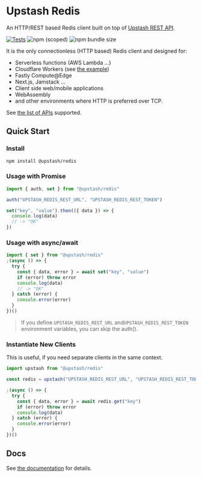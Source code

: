 # Upstash Redis

An HTTP/REST based Redis client built on top of
[Upstash REST API](https://docs.upstash.com/features/restapi).

[![Tests](https://github.com/upstash/upstash-redis/actions/workflows/test.yml/badge.svg)](https://github.com/upstash/upstash-redis/actions/workflows/test.yml)
![npm (scoped)](https://img.shields.io/npm/v/@upstash/redis)
![npm bundle size](https://img.shields.io/bundlephobia/minzip/@upstash/redis)

It is the only connectionless (HTTP based) Redis client and designed for:

- Serverless functions (AWS Lambda ...)
- Cloudflare Workers (see
  [the example](https://github.com/upstash/upstash-redis/tree/master/examples/cloudflare-workers))
- Fastly Compute@Edge
- Next.js, Jamstack ...
- Client side web/mobile applications
- WebAssembly
- and other environments where HTTP is preferred over TCP.

See
[the list of APIs](https://docs.upstash.com/features/restapi#rest---redis-api-compatibility)
supported.

## Quick Start

### Install

```bash
npm install @upstash/redis
```

### Usage with Promise

```typescript
import { auth, set } from "@upstash/redis"

auth("UPSTASH_REDIS_REST_URL", "UPSTASH_REDIS_REST_TOKEN")

set("key", "value").then(({ data }) => {
  console.log(data)
  // -> "OK"
})
```

### Usage with async/await

```typescript
import { set } from "@upstash/redis"
;(async () => {
  try {
    const { data, error } = await set("key", "value")
    if (error) throw error
    console.log(data)
    // -> "OK"
  } catch (error) {
    console.error(error)
  }
})()
```

> If you define `UPSTASH_REDIS_REST_URL` and`UPSTASH_REDIS_REST_TOKEN`
> environment variables, you can skip the auth().

### Instantiate New Clients

This is useful, if you need separate clients in the same context.

```typescript
import upstash from "@upstash/redis"

const redis = upstash("UPSTASH_REDIS_REST_URL", "UPSTASH_REDIS_REST_TOKEN")

;(async () => {
  try {
    const { data, error } = await redis.get("key")
    if (error) throw error
    console.log(data)
  } catch (error) {
    console.error(error)
  }
})()
```

## Docs

See [the documentation](https://docs.upstash.com/features/javascriptsdk) for
details.
